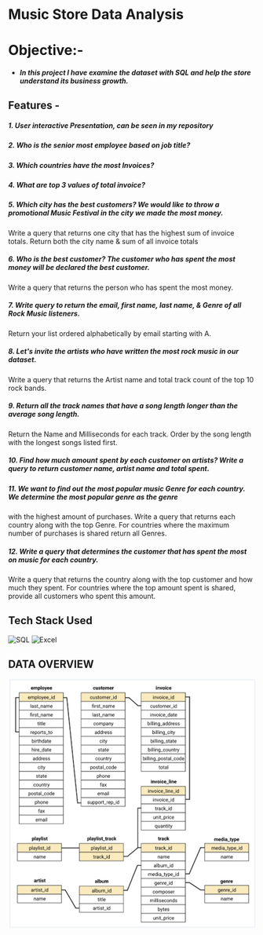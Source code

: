 # Music Store Data Analysis
# Objective:-
- ##### In this project I have examine the dataset with SQL and help the store understand its business growth.
## Features -
##### 1. User interactive Presentation, can be seen in my repository 
##### 2. Who is the senior most employee based on job title? 

##### 3. Which countries have the most Invoices? 
##### 4. What are top 3 values of total invoice?
##### 5. Which city has the best customers? We would like to throw a promotional Music Festival in the city we made the most money. 
Write a query that returns one city that has the highest sum of invoice totals. 
Return both the city name & sum of all invoice totals
##### 6. Who is the best customer? The customer who has spent the most money will be declared the best customer. 
Write a query that returns the person who has spent the most money.
##### 7. Write query to return the email, first name, last name, & Genre of all Rock Music listeners. 
Return your list ordered alphabetically by email starting with A.
##### 8. Let's invite the artists who have written the most rock music in our dataset. 
Write a query that returns the Artist name and total track count of the top 10 rock bands.
##### 9. Return all the track names that have a song length longer than the average song length. 
Return the Name and Milliseconds for each track. Order by the song length with the longest songs listed first.
##### 10. Find how much amount spent by each customer on artists? Write a query to return customer name, artist name and total spent.
##### 11. We want to find out the most popular music Genre for each country. We determine the most popular genre as the genre 
with the highest amount of purchases. Write a query that returns each country along with the top Genre. For countries where 
the maximum number of purchases is shared return all Genres.
##### 12. Write a query that determines the customer that has spent the most on music for each country. 
Write a query that returns the country along with the top customer and how much they spent. 
For countries where the top amount spent is shared, provide all customers who spent this amount.
## Tech Stack Used 
![SQL](https://img.icons8.com/arcade/256/sql.png)
![Excel](https://img.icons8.com/color/256/microsoft-excel-2019.png)
## DATA OVERVIEW
![image](https://github.com/gauraishwarya/Music-Store-Data-Analysis-Project-SQL/blob/main/schema_diagram.png?raw=true)
